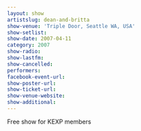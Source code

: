 ```yaml
---
layout: show
artistslug: dean-and-britta
show-venue: 'Triple Door, Seattle WA, USA'
show-setlist: 
show-date: 2007-04-11
category: 2007
show-radio: 
show-lastfm: 
show-cancelled: 
performers: 
facebook-event-url: 
show-poster-url: 
show-ticket-url: 
show-venue-website: 
show-additional: 
---
```

Free show for KEXP members